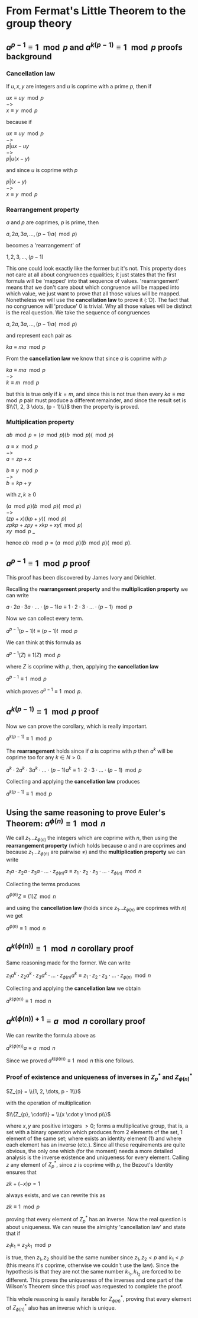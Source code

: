 # From Fermat's Little Theorem to the group theory

## $a^{p - 1} \equiv 1 \mod p$ and $a^{k(p - 1)} \equiv 1 \mod p$ proofs background

### Cancellation law

<p>
  
  If $u, x, y$ are integers and $u$ is coprime with a prime $p$, then if

  $ux \equiv uy \mod p$<br>
  $->$<br>
  $x \equiv y \mod p$

  because if

   $ux \equiv uy \mod p$<br>
   $->$<br>
   $p | ux - uy$<br>
   $->$<br>
   $p | u(x - y)$

   and since $u$ is coprime with $p$

   $p | (x - y)$<br>
   $->$<br>
   $x \equiv y \mod p$
   
</p>

### Rearrangement property

<p>
  
$a$ and $p$ are coprimes, $p$ is prime, then
  
  $a, 2a, 3a, \dots, (p - 1)a (\mod p)$

  becomes a 'rearrangement' of
  
  $1, 2, 3, \dots, (p - 1)$

  This one could look exactly like the former but it's not. This property does not care at all about congruences equalities; it just states that the first formula will be 'mapped' into that sequence of values. 'rearrangement' means that we don't care about which congruence will be mapped into which value, we just want to prove that all those values will be mapped. Nonetheless we will use the **cancellation law** to prove it (:'D). The fact that no congruence will 'produce' $0$ is trivial. Why all those values will be distinct is the real question. We take the sequence of congruences

$a, 2a, 3a, \dots, (p - 1)a (\mod p)$

and represent each pair as

$ka \equiv ma \mod p$

From the **cancellation law** we know that since $a$ is coprime with $p$

$ka \equiv ma \mod p$<br>
$->$<br>
$k \equiv m \mod p$<br>

but this is true only if $k = m$, and since this is not true then every $ka \equiv ma \mod p$ pair must produce a different remainder, and since the result set is $\\{1, 2, 3 \dots, (p - 1)\\}$ then the property is proved.

</p>

### Multiplication property

<p>
  
  $ab \mod p = (a \mod p)(b \mod p )(\mod p)$
  
  $a \equiv x \mod p$<br>
  $->$<br> 
  $a = zp + x$<br>
  
  $b \equiv y \mod p$<br>
  $->$<br>
  $b = kp + y$<br>
  
  with $z, k \geq 0$

  $(a \mod p)(b \mod p )(\mod p)$<br>
  $->$<br>
  $(zp + x)(kp + y)(\mod p)$<br>
  $zpkp + zpy + xkp + xy (\mod p)$<br>
  $xy \mod p$ _

  hence $ab \mod p = (a \mod p)(b \mod p )(\mod p)$.
  
</p>

## $a^{p - 1} \equiv 1 \mod p$ proof

<p>
  
  This proof has been discovered by James Ivory and Dirichlet.

  Recalling the **rearrangement property** and the **multiplication property** we can write

  $a \cdot 2a \cdot 3a \cdot \dots \cdot (p - 1)a \equiv 1 \cdot 2 \cdot 3 \cdot \dots \cdot (p - 1) \mod p$

  Now we can collect every term.

  $a^{p - 1}(p - 1)! \equiv (p - 1)! \mod p$

  We can think at this formula as

  $a^{p - 1}(Z) \equiv 1(Z) \mod p$

  where $Z$ is coprime with $p$, then, applying the **cancellation law**

  $a^{p - 1} \equiv 1 \mod p$

  which proves $a^{p - 1} \equiv 1 \mod p$.
  
  </p>

## $a^{k(p - 1)} \equiv 1 \mod p$ proof

<p>
  
  Now we can prove the corollary, which is really important.

  $a^{k(p - 1)} \equiv 1 \mod p$

  The **rearrangement** holds since if $a$ is coprime with $p$ then $a^{k}$ will be coprime too for any $k \in N > 0$.

  $a^{k} \cdot 2a^{k} \cdot 3a^{k} \cdot \dots \cdot (p - 1)a^{k} \equiv 1 \cdot 2 \cdot 3 \cdot \dots \cdot (p - 1) \mod p$

  Collecting and applying the **cancellation law** produces

  $a^{k(p - 1)} \equiv 1 \mod p$
  
</p>

## Using the same reasoning to prove Euler's Theorem: $a^{\phi(n)} \equiv 1 \mod n$

<p>
  
  We call $z_{1} \dots z_{\phi(n)}$ the integers which are coprime with $n$, then using the **rearrangement property** (which holds because $a$ and $n$ are coprimes and because $z_{1} \dots z_{\phi(n)}$ are pairwise $\neq$) and the **multiplication property** we can write

  $z_{1}a \cdot z_{2}a \cdot z_{3}a \cdot \dots \cdot z_{\phi(n)}a \equiv z_{1} \cdot z_{2} \cdot z_{3} \cdot \dots \cdot z_{\phi(n)} \mod n$

  Collecting the terms produces
  
  $a^{\phi(n)} Z \equiv (1)Z \mod n$

  and using the **cancellation law** (holds since $z_{1} \dots z_{\phi(n)}$ are coprimes with $n$) we get

  $a^{\phi(n)} \equiv 1 \mod n$
  
</p>

## $a^{k(\phi(n))} \equiv 1 \mod n$ corollary proof

<p>
  
  Same reasoning made for the former. We can write

  $z_{1}a^{k} \cdot z_{2}a^{k} \cdot z_{3}a^{k} \cdot \dots \cdot z_{\phi(n)}a^{k} \equiv z_{1} \cdot z_{2} \cdot z_{3} \cdot \dots \cdot z_{\phi(n)} \mod n$

  Collecting and applying the **cancellation law** we obtain

  $a^{k(\phi(n))} \equiv 1 \mod n$
  
</p>

## $a^{k(\phi(n)) + 1} \equiv a \mod n$ corollary proof

<p>
  
  We can rewrite the formula above as

  $a^{k(\phi(n))}a \equiv a \mod n$

  Since we proved $a^{k(\phi(n))} \equiv 1 \mod n$ this one follows.
  
</p>

### Proof of existence and uniqueness of inverses in $Z_{p}^{*}$ and $Z_{\phi(n)}^{\ast}$ 

<p>
  
  $Z_{p} = \\{1, 2, \dots, p - 1\\}$

  with the operation of multiplication

  $\\{Z_{p}, \cdot\\} = \\{x \cdot y \mod p\\}$

  where $x, y$ are positive integers $> 0$; forms a multiplicative group, that is, a set with a binary operation which produces from $2$ elements of the set, $1$ element of the same set; where exists an identity element ($1$) and where each element has an inverse (etc.). Since all these requirements are quite obvious, the only one which (for the moment) needs a more detailed analysis is the inverse existence and uniqueness for every element. Calling $z$ any element of $Z_{p}^{*}$, since $z$ is coprime with $p$, the Bezout's Identity ensures that

  $zk + (-x)p = 1$

  always exists, and we can rewrite this as

  $zk \equiv 1 \mod p$

  proving that every element of $Z_{p}^{*}$ has an inverse. Now the real question is about uniqueness. We can reuse the almighty 'cancellation law' and state that if

  $z_{1}k_{1} \equiv z_{2}k_{1} \mod p$
  
  is true, then $z_{1}, z_{2}$ should be the same number since $z_{1}, z_{2} < p$ and $k_{1} < p$ (this means it's coprime, otherwise we couldn't use the law). Since the hypothesis is that they are not the same number $k_{1_{1}}, 
  k_{1_{2}}$ are forced to be different. This proves the uniqueness of the inverses and one part of the Wilson's Theorem since this proof was requested to complete the proof.

  This whole reasoning is easily iterable for $Z_{\phi(n)}^{\ast}$, proving that every element of $Z_{\phi(n)}^{\ast}$ also has an inverse which is unique.
  
</p>
